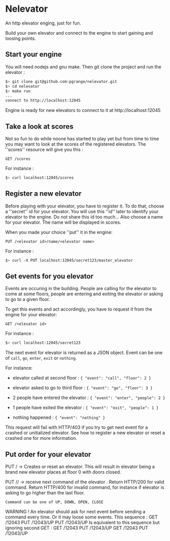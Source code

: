 # Nelevator

An http elevator enging, just for fun.

Build your own elevator and connect to the engine to start gaining and loosing points.

## Start your engine

You will need nodejs and gnu make. Then git clone the project and run the elevator :

```bash
$> git clone git@github.com:pgrange/nelevator.git
$> cd nelevator
$> make run
...
connect to http://localhost:12045
```
Engine is ready for new elevators to connect to it at http://localhost:12045

## Take a look at scores

Not so fun to do while noone has started to play yet but from time to time you may want to look at the scores of the registered elevators. The ''scores'' resource will give you this :

```
GET /scores
```

For instance :

```bash
$> curl localhost:12045/scores
```

## Register a new elevator

Before playing with your elevator, you have to register it. To do that, choose a ''secret'' id for your elevator. You will use this ''id'' later to identify your elevator to the engine. Do not share this id too much... Also choose a name for your elevator. The name will be displayed in scores.

When you made your choice ''put'' it in the engine:

```
PUT /<elevator id>/name/<elevator name>
```

For instance :

```bash
$> curl -X PUT localhost:12045/secret123/master_elevator
```

## Get events for you elevator

Events are occuring in the building. People are calling for the elevator to come at some floors, people are entering and exiting the elevator or asking to go to a given floor.

To get this events and act accordingly, you have to request it from the engine for your elevator:

```
GET /<elevator id>
```

For instance :

```bash
$> curl localhost:12045/secret123
```

The next event for elevator <id> is returned as a JSON object. Event can be one of `call`, `go`, `enter`, `exit` or `nothing`.

For instance:
* elevator called at second floor : `{ "event": "call", "floor": 2 }`

* elevator asked to go to third floor : `{ "event": "go", "floor": 3 }`

* 2 people have entered the elevator : `{ "event": "enter", "people": 2 }`

* 1 people have exited the elevator : `{ "event": "exit", "people": 1 }`

* nothing happened : `{ "event": "nothing" }`
    
 
 This request will fail with HTTP/403 if you try to get next event for a crashed or unitialized elevator. See how to register a new elevator or reset a crashed one for more information.

## Put order for your elevator

 PUT /<id>
 -> Creates or reset an elevator. This will result
    in elevator <id> being a brand new elevator
    places at floor 0 with doors closed.

 PUT /<id>/<command>
 -> receive next command of the elevator <id>.
    Return HTTP/200 for valid command.
    Return HTTP/400 for invalid command, for instance if
    elevator is asking to go higher than the last floor.

    Command can be one of UP, DOWN, OPEN, CLOSE

 WARNING ! An elevator should ask for next event before
 sending a command every time. Or it may loose some events.
 This sequence :
 GET /12043
 PUT /12043/UP
 PUT /12043/UP
 Is equivalent to this sequence but ignoring second GET :
 GET /12043
 PUT /12043/UP
 GET /12043
 PUT /12043/UP
